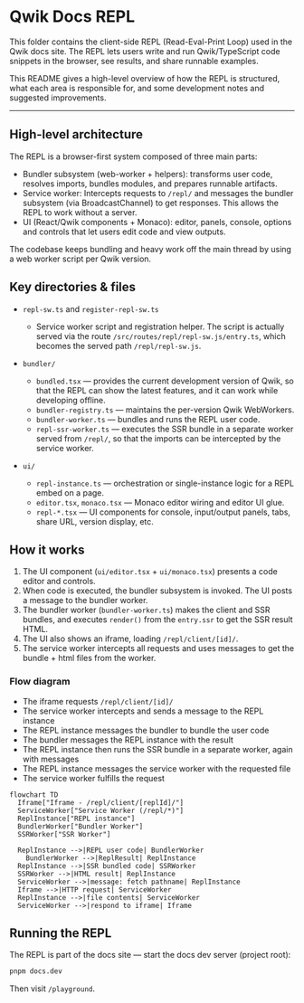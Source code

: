 # Qwik Docs REPL

This folder contains the client-side REPL (Read-Eval-Print Loop) used in the Qwik docs site. The REPL lets users write and run Qwik/TypeScript code snippets in the browser, see results, and share runnable examples.

This README gives a high-level overview of how the REPL is structured, what each area is responsible for, and some development notes and suggested improvements.

---

## High-level architecture

The REPL is a browser-first system composed of three main parts:

- Bundler subsystem (web-worker + helpers): transforms user code, resolves imports, bundles modules, and prepares runnable artifacts.
- Service worker: Intercepts requests to `/repl/` and messages the bundler subsystem (via BroadcastChannel) to get responses. This allows the REPL to work without a server.
- UI (React/Qwik components + Monaco): editor, panels, console, options and controls that let users edit code and view outputs.

The codebase keeps bundling and heavy work off the main thread by using a web worker script per Qwik version.

## Key directories & files

- `repl-sw.ts` and `register-repl-sw.ts`
  - Service worker script and registration helper. The script is actually served via the route `/src/routes/repl/repl-sw.js/entry.ts`, which becomes the served path `/repl/repl-sw.js`.

- `bundler/`
  - `bundled.tsx` — provides the current development version of Qwik, so that the REPL can show the latest features, and it can work while developing offline.
  - `bundler-registry.ts` — maintains the per-version Qwik WebWorkers.
  - `bundler-worker.ts` — bundles and runs the REPL user code.
  - `repl-ssr-worker.ts` — executes the SSR bundle in a separate worker served from `/repl/`, so that the imports can be intercepted by the service worker.

- `ui/`
  - `repl-instance.ts` — orchestration or single-instance logic for a REPL embed on a page.
  - `editor.tsx`, `monaco.tsx` — Monaco editor wiring and editor UI glue.
  - `repl-*.tsx` — UI components for console, input/output panels, tabs, share URL, version display, etc.

## How it works

1. The UI component (`ui/editor.tsx` + `ui/monaco.tsx`) presents a code editor and controls.
2. When code is executed, the bundler subsystem is invoked. The UI posts a message to the bundler worker.
3. The bundler worker (`bundler-worker.ts`) makes the client and SSR bundles, and executes `render()` from the `entry.ssr` to get the SSR result HTML.
4. The UI also shows an iframe, loading `/repl/client/[id]/`.
5. The service worker intercepts all requests and uses messages to get the bundle + html files from the worker.

### Flow diagram

- The iframe requests `/repl/client/[id]/`
- The service worker intercepts and sends a message to the REPL instance
- The REPL instance messages the bundler to bundle the user code
- The bundler messages the REPL instance with the result
- The REPL instance then runs the SSR bundle in a separate worker, again with messages
- The REPL instance messages the service worker with the requested file
- The service worker fulfills the request

```mermaid
flowchart TD
  Iframe["Iframe - /repl/client/[replId]/"]
  ServiceWorker["Service Worker (/repl/*)"]
  ReplInstance["REPL instance"]
  BundlerWorker["Bundler Worker"]
  SSRWorker["SSR Worker"]

  ReplInstance -->|REPL user code| BundlerWorker
	BundlerWorker -->|ReplResult| ReplInstance
  ReplInstance -->|SSR bundled code| SSRWorker
  SSRWorker -->|HTML result| ReplInstance
  ServiceWorker -->|message: fetch pathname| ReplInstance
  Iframe -->|HTTP request| ServiceWorker
  ReplInstance -->|file contents| ServiceWorker
  ServiceWorker -->|respond to iframe| Iframe
```

## Running the REPL

The REPL is part of the docs site — start the docs dev server (project root):

```bash
pnpm docs.dev
```

Then visit `/playground`.
